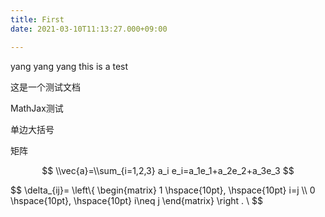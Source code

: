 ```yaml
---
title: First
date: 2021-03-10T11:13:27.000+09:00

---
```

yang yang yang this is a test

这是一个测试文档

MathJax测试

单边大括号

矩阵

$$
\\vec{a}=\\sum_{i=1,2,3} a_i e_i=a_1e_1+a_2e_2+a_3e_3
$$

$$
\\delta_{ij}=
\\left\\{
\\begin{matrix}
1 \\hspace{10pt}, \\hspace{10pt} i=j
\\\\
0 \\hspace{10pt}, \\hspace{10pt} i\\neq j
\\end{matrix}
\\right .
\\
$$
